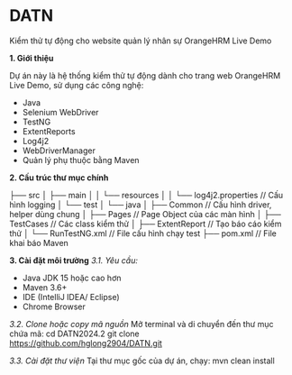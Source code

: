 # DATN
Kiểm thử tự động cho website quản lý nhân sự OrangeHRM Live Demo

**1. Giới thiệu**

Dự án này là hệ thống kiểm thử tự động dành cho trang web OrangeHRM Live Demo, sử dụng các công nghệ:
- Java
- Selenium WebDriver
- TestNG
- ExtentReports
- Log4j2
- WebDriverManager
- Quản lý phụ thuộc bằng Maven

**2. Cấu trúc thư mục chính**

├── src
│   ├── main
│   │   └── resources
│   │       └── log4j2.properties      // Cấu hình logging
│   └── test
│       └── java
│           ├── Common                // Cấu hình driver, helper dùng chung
│           ├── Pages                 // Page Object của các màn hình
│           ├── TestCases             // Các class kiểm thử
│           ├── ExtentReport          // Tạo báo cáo kiểm thử
│           └── RunTestNG.xml         // File cấu hình chạy test
├── pom.xml                           // File khai báo Maven

**3. Cài đặt môi trường**
_3.1. Yêu cầu:_
   - Java JDK 15 hoặc cao hơn
   - Maven 3.6+
   - IDE (IntelliJ IDEA/ Eclipse)
   - Chrome Browser

_3.2. Clone hoặc copy mã nguồn_
   Mở terminal và di chuyển đến thư mục chứa mã: cd DATN2024.2
   git clone https://github.com/hglong2904/DATN.git

_3.3. Cài đặt thư viện_
   Tại thư mục gốc của dự án, chạy: mvn clean install

